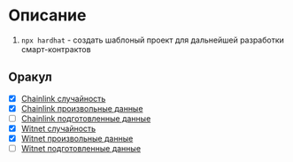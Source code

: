 # Описание

1. `npx hardhat` - создать шаблоный проект для дальнейшей разработки смарт-контрактов 

## Оракул

- [x] [Chainlink случайность](https://docs.chain.link/docs/vrf/v2/introduction/)
- [x] [Chainlink произвольные данные](https://docs.chain.link/docs/any-api/introduction/)
- [ ] [Chainlink подготовленные данные](https://docs.chain.link/docs/data-feeds/)
- [x] [Witnet случайность](https://docs.witnet.io/smart-contracts/witnet-randomness-oracle)
- [x] [Witnet произвольные данные](https://docs.witnet.io/smart-contracts/witnet-web-oracle)
- [ ] [Witnet подготовленные данные](https://docs.witnet.io/smart-contracts/witnet-data-feeds)